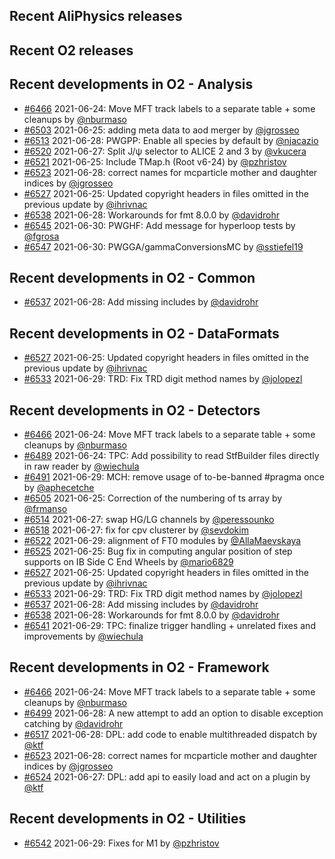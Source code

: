 ## Recent AliPhysics releases
## Recent O2 releases
## Recent developments in O2 - Analysis
- [\#6466](https://github.com/AliceO2Group/AliceO2/pull/6466) 2021-06-24: Move MFT track labels to a separate table + some cleanups by [@nburmaso](https://github.com/nburmaso)
- [\#6503](https://github.com/AliceO2Group/AliceO2/pull/6503) 2021-06-25: adding meta data to aod merger by [@jgrosseo](https://github.com/jgrosseo)
- [\#6513](https://github.com/AliceO2Group/AliceO2/pull/6513) 2021-06-28: PWGPP: Enable all species by default by [@njacazio](https://github.com/njacazio)
- [\#6520](https://github.com/AliceO2Group/AliceO2/pull/6520) 2021-06-27: Split J/ψ selector to ALICE 2 and 3 by [@vkucera](https://github.com/vkucera)
- [\#6521](https://github.com/AliceO2Group/AliceO2/pull/6521) 2021-06-25: Include TMap.h (Root v6-24) by [@pzhristov](https://github.com/pzhristov)
- [\#6523](https://github.com/AliceO2Group/AliceO2/pull/6523) 2021-06-28: correct names for mcparticle mother and daughter indices by [@jgrosseo](https://github.com/jgrosseo)
- [\#6527](https://github.com/AliceO2Group/AliceO2/pull/6527) 2021-06-25: Updated copyright headers in files omitted in the previous update by [@ihrivnac](https://github.com/ihrivnac)
- [\#6538](https://github.com/AliceO2Group/AliceO2/pull/6538) 2021-06-28: Workarounds for fmt 8.0.0 by [@davidrohr](https://github.com/davidrohr)
- [\#6545](https://github.com/AliceO2Group/AliceO2/pull/6545) 2021-06-30: PWGHF: Add message for hyperloop tests by [@fgrosa](https://github.com/fgrosa)
- [\#6547](https://github.com/AliceO2Group/AliceO2/pull/6547) 2021-06-30: PWGGA/gammaConversionsMC by [@sstiefel19](https://github.com/sstiefel19)
## Recent developments in O2 - Common
- [\#6537](https://github.com/AliceO2Group/AliceO2/pull/6537) 2021-06-28: Add missing includes by [@davidrohr](https://github.com/davidrohr)
## Recent developments in O2 - DataFormats
- [\#6527](https://github.com/AliceO2Group/AliceO2/pull/6527) 2021-06-25: Updated copyright headers in files omitted in the previous update by [@ihrivnac](https://github.com/ihrivnac)
- [\#6533](https://github.com/AliceO2Group/AliceO2/pull/6533) 2021-06-29: TRD: Fix TRD digit method names by [@jolopezl](https://github.com/jolopezl)
## Recent developments in O2 - Detectors
- [\#6466](https://github.com/AliceO2Group/AliceO2/pull/6466) 2021-06-24: Move MFT track labels to a separate table + some cleanups by [@nburmaso](https://github.com/nburmaso)
- [\#6489](https://github.com/AliceO2Group/AliceO2/pull/6489) 2021-06-24: TPC: Add possibility to read StfBuilder files directly in raw reader by [@wiechula](https://github.com/wiechula)
- [\#6491](https://github.com/AliceO2Group/AliceO2/pull/6491) 2021-06-29: MCH: remove usage of to-be-banned #pragma once by [@aphecetche](https://github.com/aphecetche)
- [\#6505](https://github.com/AliceO2Group/AliceO2/pull/6505) 2021-06-25: Correction of the numbering of ts array by [@frmanso](https://github.com/frmanso)
- [\#6514](https://github.com/AliceO2Group/AliceO2/pull/6514) 2021-06-27: swap HG/LG channels by [@peressounko](https://github.com/peressounko)
- [\#6518](https://github.com/AliceO2Group/AliceO2/pull/6518) 2021-06-27: fix for cpv clusterer by [@sevdokim](https://github.com/sevdokim)
- [\#6522](https://github.com/AliceO2Group/AliceO2/pull/6522) 2021-06-29: alignment of FT0 modules by [@AllaMaevskaya](https://github.com/AllaMaevskaya)
- [\#6525](https://github.com/AliceO2Group/AliceO2/pull/6525) 2021-06-25: Bug fix in computing angular position of step supports on IB Side C End Wheels by [@mario6829](https://github.com/mario6829)
- [\#6527](https://github.com/AliceO2Group/AliceO2/pull/6527) 2021-06-25: Updated copyright headers in files omitted in the previous update by [@ihrivnac](https://github.com/ihrivnac)
- [\#6533](https://github.com/AliceO2Group/AliceO2/pull/6533) 2021-06-29: TRD: Fix TRD digit method names by [@jolopezl](https://github.com/jolopezl)
- [\#6537](https://github.com/AliceO2Group/AliceO2/pull/6537) 2021-06-28: Add missing includes by [@davidrohr](https://github.com/davidrohr)
- [\#6538](https://github.com/AliceO2Group/AliceO2/pull/6538) 2021-06-28: Workarounds for fmt 8.0.0 by [@davidrohr](https://github.com/davidrohr)
- [\#6541](https://github.com/AliceO2Group/AliceO2/pull/6541) 2021-06-29: TPC: finalize trigger handling + unrelated fixes and improvements by [@wiechula](https://github.com/wiechula)
## Recent developments in O2 - Framework
- [\#6466](https://github.com/AliceO2Group/AliceO2/pull/6466) 2021-06-24: Move MFT track labels to a separate table + some cleanups by [@nburmaso](https://github.com/nburmaso)
- [\#6499](https://github.com/AliceO2Group/AliceO2/pull/6499) 2021-06-28: A new attempt to add an option to disable exception catching by [@davidrohr](https://github.com/davidrohr)
- [\#6517](https://github.com/AliceO2Group/AliceO2/pull/6517) 2021-06-28: DPL: add code to enable multithreaded dispatch by [@ktf](https://github.com/ktf)
- [\#6523](https://github.com/AliceO2Group/AliceO2/pull/6523) 2021-06-28: correct names for mcparticle mother and daughter indices by [@jgrosseo](https://github.com/jgrosseo)
- [\#6524](https://github.com/AliceO2Group/AliceO2/pull/6524) 2021-06-27: DPL: add api to easily load and act on a plugin by [@ktf](https://github.com/ktf)
## Recent developments in O2 - Utilities
- [\#6542](https://github.com/AliceO2Group/AliceO2/pull/6542) 2021-06-29: Fixes for M1 by [@pzhristov](https://github.com/pzhristov)
